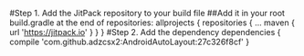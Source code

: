 #Step 1. Add the JitPack repository to your build file
##Add it in your root build.gradle at the end of repositories:
	allprojects {
		repositories {
			...
			maven { url 'https://jitpack.io' }
		}
	}
#Step 2. Add the dependency
	dependencies {
	        compile 'com.github.adzcsx2:AndroidAutoLayout:27c326f8cf'
	}
